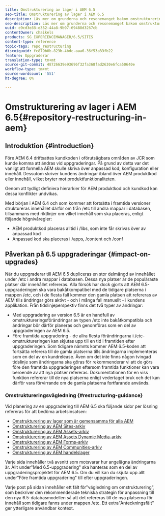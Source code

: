 ```yaml
---
title: Omstrukturering av lager i AEM 6.5
seo-title: Omstrukturering av lager i AEM 6.5
description: Läs mer om grunderna och resonemanget bakom omstruktureringen av databasen i AEM 6.5
seo-description: Läs mer om grunderna och resonemanget bakom omstruktureringen av databasen i AEM 6.5
uuid: e9cd3e88-e352-44a8-9b97-69488d3267cb
contentOwner: chaikels
products: SG_EXPERIENCEMANAGER/6.5/SITES
content-type: reference
topic-tags: repo_restructuring
discoiquuid: fc879b0b-823b-4bdc-aaa6-36f53a33fb22
feature: Uppgraderar
translation-type: tm+mt
source-git-commit: 48726639e93696f32fa368fad2630e6fca50640e
workflow-type: tm+mt
source-wordcount: '551'
ht-degree: 0%

---
```



# Omstrukturering av lager i AEM 6.5{#repository-restructuring-in-aem}

## Introduktion {#introduction}

Före AEM 6.4 driftsattes kundkoden i oförutsägbara områden av JCR som kunde komma att ändras vid uppgraderingar. På grund av detta var det vanligt att formella AEM skulle skriva över anpassad kod, konfiguration eller innehåll. Dessutom skriver kundens ändringar ibland över AEM produktkod eller innehåll, vilket bryter mot produktfunktionaliteten.

Genom att tydligt definiera hierarkier för AEM produktkod och kundkod kan dessa konflikter undvikas.

Med början i AEM 6.4 och som kommer att fortsätta i framtida versioner struktureras innehållet därför om från /etc till andra mappar i databasen, tillsammans med riktlinjer om vilket innehåll som ska placeras, enligt följande högnivåregler:

* AEM produktkod placeras alltid i /libs, som inte får skrivas över av anpassad kod
* Anpassad kod ska placeras i /apps, /content och /conf

## Påverkan på 6.5 uppgraderingar {#impact-on-upgrades}

När du uppgraderar till AEM 6.5 dupliceras en stor delmängd av innehållet under /etc i andra mappar i databasen. Dessa nya platser är de populäraste platser där innehållet refereras. Alla försök har dock gjorts att AEM 6.5-uppgraderingen ska vara bakåtkompatibel med de tidigare platserna i mappen /etc, och i de flesta fall kommer den gamla platsen att refereras av AEM tills ändringar görs aktivt - och i många fall manuellt - i kundens applikation. Från tidslinjeperspektiv finns det två typer av ändringar:

* Med uppgradering av version 6.5 är en handfull av omstruktureringsförändringar av typen /etc inte bakåtkompatibla och ändringar bör därför planeras och genomföras som en del av uppgraderingen av AEM 6.5.
* Före framtida uppgradering - de allra flesta förändringarna i /etc-omstruktureringen kan skjutas upp till en tid i framtiden efter uppgraderingen. Som tidigare nämnts kommer AEM 6.5-koden att fortsätta referera till de gamla platserna tills ändringarna implementeras som en del av en kundrelease. Även om det inte finns någon tvingad tidslinje som ändringarna ska göras för rekommenderar vi att de görs före den framtida uppgraderingen eftersom framtida funktioner kan vara beroende av att nya platser refereras. Dokumentationen för en viss funktion refererar till de nya platserna enligt vedertaget bruk och det kan därför vara förvirrande om de gamla platserna fortfarande används.

### Omstruktureringsvägledning {#restructuring-guidance}

Vid planering av en uppgradering till AEM 6.5 ska följande sidor per lösning refereras för att bedöma arbetsinsatsen:

* [Omstrukturering av lager som är gemensamma för alla AEM](/help/sites-deploying/all-repository-restructuring-in-aem-6-5.md)
* [Omstrukturering av AEM Sites-arkiv](/help/sites-deploying/sites-repository-restructuring-in-aem-6-5.md)
* [Omstrukturering av AEM Assets-arkiv](/help/sites-deploying/assets-repository-restructuring-in-aem-6-5.md)
* [Omstrukturering av AEM Assets Dynamic Media-arkiv](/help/sites-deploying/dynamicmedia-repository-restructuring-in-aem-6-5.md)
* [Omstrukturering av AEM Forms-arkiv](/help/sites-deploying/forms-repository-restructuring-in-aem-6-5.md)
* [Omstrukturering av AEM Communities-arkiv](/help/sites-deploying/communities-repository-restructuring-in-aem-6-5.md)
* [Omstrukturering av AEM handelslager](/help/sites-deploying/ecommerce-repository-restructuring-in-aem-6-5.md)

Varje sida innehåller två avsnitt som motsvarar hur angelägna ändringarna är. Allt under&quot;Med 6.5-uppgradering&quot; ska hanteras som en del av uppgraderingsprojektet för AEM 6.5. Om du vill kan du skjuta upp allt under&quot;Före framtida uppgradering&quot; till efter uppgraderingen.

Varje post på sidan innehåller ett fält för&quot;vägledning om omstrukturering&quot;, som beskriver den rekommenderade tekniska strategin för anpassning till den nya 6.5-databasmodellen så att det refereras till de nya platserna för innehåll som tidigare fanns under mappen /etc. Ett extra&quot;Anteckningsfält&quot; ger ytterligare användbar kontext.
